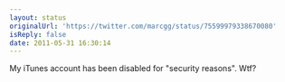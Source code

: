 ```yaml
---
layout: status
originalUrl: 'https://twitter.com/marcgg/status/75599979338670080'
isReply: false
date: 2011-05-31 16:30:14
---
```


My iTunes account has been disabled for "security reasons". Wtf?
